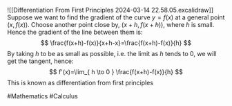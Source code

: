 ![[Differentiation From First Principles 2024-03-14 22.58.05.excalidraw]]
Suppose we want to find the gradient of the curve $y=f(x)$ at a general point $(x,f(x))$. Choose another point close by, $(x+h,f(x+h))$, where $h$ is small. Hence the gradient of the line between them is:
$$
\frac{f(x+h)-f(x)}{x+h-x}=\frac{f(x+h)-f(x)}{h}
$$
By taking $h$ to be as small as possible, i.e. the limit as $h$ tends to 0, we will get the tangent, hence:
$$
f'(x)=\lim_{ h \to 0 } \frac{f(x+h)-f(x)}{h}
$$
This is known as differentiation from first principles

#Mathematics #Calculus
